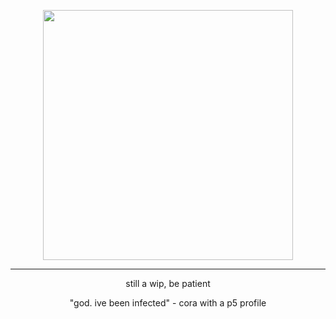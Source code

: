 <p align="center"><img src="https://i.imgur.com/ZNNlN2U.png&=80" width="400">

***
<p align="center"> still a wip, be patient 
<p align="center"> "god. ive been infected" - cora with a p5 profile
<!--
**P3reload/P3reload** is a ✨ _special_ ✨ repository because its `README.md` (this file) appears on your GitHub profile.

Here are some ideas to get you started:

- 🔭 I’m currently working on ...
- 🌱 I’m currently learning ...
- 👯 I’m looking to collaborate on ...
- 🤔 I’m looking for help with ...
- 💬 Ask me about ...
- 📫 How to reach me: ...
- 😄 Pronouns: ...
- ⚡ Fun fact: ...
-->

